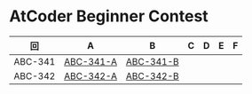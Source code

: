 # AtCoder Beginner Contest

| 回 | A | B | C | D | E | F |
|:---:|:---:|:---:|:---:|:---:|:---:|:---:|
| ABC-341 | [ABC-341-A](ABC-341-A.py) | [ABC-341-B](ABC-341-B.py) |  |  |  |  |
| ABC-342 | [ABC-342-A](ABC-342-A.py) | [ABC-342-B](ABC-342-B.py) |  |  |  |  |
